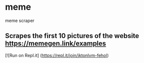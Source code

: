# meme
meme scraper
## Scrapes the first 10 pictures of the website https://memegen.link/examples

[![Run on Repl.it] (https://repl.it/join/jktonlvm-fehol)
